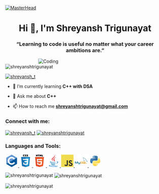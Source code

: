 [![MasterHead](https://engineering.giphy.com/wp-content/uploads/2017/06/api.gif)](https://shreyanshtrigunayat.io)



<h1 align="center">Hi 👋, I'm Shreyansh Trigunayat</h1>
<h3 align="center"> “Learning to code is useful no matter what your career ambitions are.” </h3>
<img align="right" alt="Coding" width="400" src="https://media1.tenor.com/images/ba6d7d37fa1e4ca966ac7328bf43b96c/tenor.gif?itemid=18657810">



<p align="left"> <img src="https://komarev.com/ghpvc/?username=shreyanshtrigunayat&label=Profile%20views&color=0e75b6&style=flat" alt="shreyanshtrigunayat" /> </p>

<p align="left"> <a href="https://twitter.com/shreyansh_t" target="blank"><img src="https://img.shields.io/twitter/follow/shreyansh_t?logo=twitter&style=for-the-badge" alt="shreyansh_t" /></a> </p>

- 🌱 I’m currently learning  **C++ with DSA**

- 💬 Ask me about **C++**

- 📫 How to reach me **shreyanshtrigunayat@gmail.com**

<h3 align="left">Connect with me:</h3>
<p align="left">
<a href="https://twitter.com/shreyansh_t" target="blank"><img align="center" src="https://raw.githubusercontent.com/rahuldkjain/github-profile-readme-generator/master/src/images/icons/Social/twitter.svg" alt="shreyansh_t" height="30" width="40" /></a>
<a href="https://linkedin.com/in/shreyanshtrigunayat" target="blank"><img align="center" src="https://raw.githubusercontent.com/rahuldkjain/github-profile-readme-generator/master/src/images/icons/Social/linked-in-alt.svg" alt="shreyanshtrigunayat" height="30" width="40" /></a>
</p>

<h3 align="left">Languages and Tools:</h3>
<p align="left"> <a href="https://www.cprogramming.com/" target="_blank" rel="noreferrer"> <img src="https://raw.githubusercontent.com/devicons/devicon/master/icons/c/c-original.svg" alt="c" width="40" height="40"/> </a> <a href="https://www.w3schools.com/css/" target="_blank" rel="noreferrer"> <img src="https://raw.githubusercontent.com/devicons/devicon/master/icons/css3/css3-original-wordmark.svg" alt="css3" width="40" height="40"/> </a> <a href="https://www.w3.org/html/" target="_blank" rel="noreferrer"> <img src="https://raw.githubusercontent.com/devicons/devicon/master/icons/html5/html5-original-wordmark.svg" alt="html5" width="40" height="40"/> </a> <a href="https://www.java.com" target="_blank" rel="noreferrer"> <img src="https://raw.githubusercontent.com/devicons/devicon/master/icons/java/java-original.svg" alt="java" width="40" height="40"/> </a> <a  href="https://developer.mozilla.org/en-US/docs/Web/JavaScript" target="_blank" rel="noreferrer"> <img src="https://raw.githubusercontent.com/devicons/devicon/master/icons/javascript/javascript-original.svg" alt="javascript" width="40" height="40"/> </a> <a href="https://www.mysql.com/" target="_blank" rel="noreferrer"> <img src="https://raw.githubusercontent.com/devicons/devicon/master/icons/mysql/mysql-original-wordmark.svg" alt="mysql" width="40" height="40"/> </a> <a href="https://www.python.org" target="_blank" rel="noreferrer"> <img src="https://raw.githubusercontent.com/devicons/devicon/master/icons/python/python-original.svg" alt="python" width="40" height="40"/> </a> </p>

<p><img align="left" src="https://github-readme-stats.vercel.app/api/top-langs?username=shreyanshtrigunayat&show_icons=true&locale=en&layout=compact" alt="shreyanshtrigunayat" /></p>

<p>&nbsp;<img align="center" src="https://github-readme-stats.vercel.app/api?username=shreyanshtrigunayat&show_icons=true&locale=en" alt="shreyanshtrigunayat" /></p>

<p><img align="center" src="https://github-readme-streak-stats.herokuapp.com/?user=shreyanshtrigunayat&" alt="shreyanshtrigunayat" /></p>

